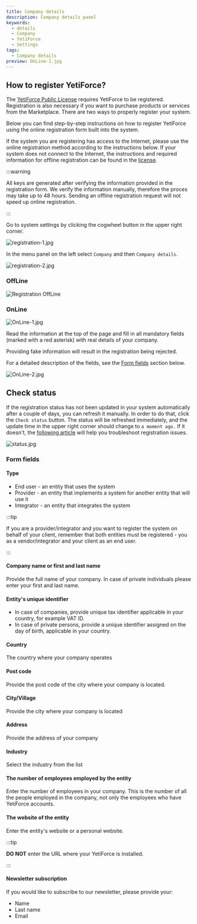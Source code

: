 ```yaml
---
title: Company details
description: Company details panel
keywords:
  - details
  - Company
  - YetiForce
  - Settings
tags:
  - Company details
preview: OnLine-1.jpg
---
```


## How to register YetiForce?

The [YetiForce Public License](/introduction/license-open-source) requires YetiForce to be registered. Registration is also necessary if you want to purchase products or services from the Marketplace. There are two ways to properly register your system.

Below you can find step-by-step instructions on how to register YetiForce using the online registration form built into the system.

If the system you are registering has access to the Internet, please use the online registration method according to the instructions below. If your system does not connect to the Internet, the instructions and required information for offline registration can be found in the [license](/introduction/license-open-source).

:::warning

All keys are generated after verifying the information provided in the registration form. We verify the information manually, therefore the proces may take up to 48 hours. Sending an offline registration request will not speed up online registration.

:::

Go to system settings by clicking the cogwheel button in the upper right corner.

![registration-1.jpg](registration-1.jpg)

In the menu panel on the left select `Company` and then `Company details`.

![registration-2.jpg](registration-2.jpg)

### OffLine

![Registration OffLine](offline.jpg)

### OnLine

![OnLine-1.jpg](OnLine-1.jpg)

Read the information at the top of the page and fill in all mandatory fields (marked with a red asterisk) with real details of your company.

Providing fake information will result in the registration being rejected.

For a detailed description of the fields, see the [Form fields](administrator-guides/company/company-details/#form-fields) section below.

![OnLine-2.jpg](OnLine-2.jpg)

## Check status

If the registration status has not been updated in your system automatically after a couple of days, you can refresh it manually. In order to do that, click the `Check status` button. The status will be refreshed immediately, and the update time in the upper right corner should change to `a moment ago.` If it doesn't, the [following article](/6.4.0/administrator-guides/company/problems-with-system-registration/) will help you troubleshoot registration issues.

![status.jpg](status.jpg)

### Form fields

#### Type

- End user - an entity that uses the system
- Provider - an entity that implements a system for another entity that will use it
- Integrator - an entity that integrates the system

:::tip

If you are a provider/integrator and you want to register the system on behalf of your client, remember that both entities must be registered - you as a vendor/integrator and your client as an end user.

:::

#### Company name or first and last name

Provide the full name of your company. In case of private individuals please enter your first and last name.

#### Entity's unique identifier

- In case of companies, provide unique tax identifier applicable in your country, for example VAT ID.
- In case of private persons, provide a unique identifier assigned on the day of birth, applicable in your country.

#### Country

The country where your company operates

#### Post code

Provide the post code of the city where your company is located.

#### City/Village

Provide the city where your company is located

#### Address

Provide the address of your company

#### Industry

Select the industry from the list

#### The number of employees employed by the entity

Enter the number of employees in your company. This is the number of all the people employed in the company, not only the employees who have YetiForce accounts.

#### The website of the entity

Enter the entity's website or a personal website.

:::tip

**DO NOT** enter the URL where your YetiForce is installed.

:::

#### Newsletter subscription

If you would like to subscribe to our newsletter, please provide your:

- Name
- Last name
- Email

